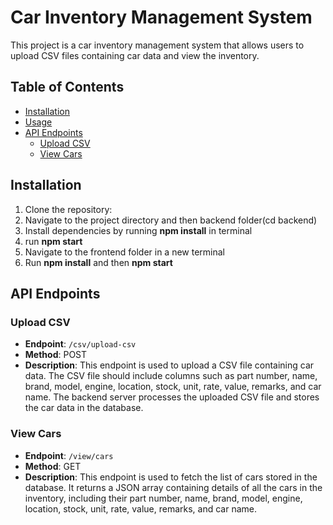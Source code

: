 # Car Inventory Management System

This project is a car inventory management system that allows users to upload CSV files containing car data and view the inventory.

## Table of Contents

- [Installation](#installation)
- [Usage](#usage)
- [API Endpoints](#api-endpoints)
  - [Upload CSV](#upload-csv)
  - [View Cars](#view-cars)

## Installation

1. Clone the repository:
2. Navigate to the project directory and then backend folder(cd backend)
3. Install dependencies by running **npm install** in terminal
4. run **npm start**
5. Navigate to the frontend folder in a new terminal
6. Run **npm install** and then **npm start**


## API Endpoints

### Upload CSV

- **Endpoint**: `/csv/upload-csv`
- **Method**: POST
- **Description**: This endpoint is used to upload a CSV file containing car data. The CSV file should include columns such as part number, name, brand, model, engine, location, stock, unit, rate, value, remarks, and car name. The backend server processes the uploaded CSV file and stores the car data in the database.

### View Cars

- **Endpoint**: `/view/cars`
- **Method**: GET
- **Description**: This endpoint is used to fetch the list of cars stored in the database. It returns a JSON array containing details of all the cars in the inventory, including their part number, name, brand, model, engine, location, stock, unit, rate, value, remarks, and car name.